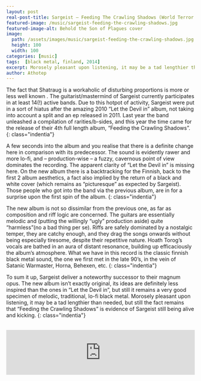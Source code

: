 ```yaml
---
layout: post
real-post-title: Sargeist – Feeding The Crawling Shadows (World Terror Committee, 2014)
featured-image: /music/sargeist-feeding-the-crawling-shadows.jpg
featured-image-alt: Behold the Son of Plagues cover
image:
  path: /assets/images/music/sargeist-feeding-the-crawling-shadows.jpg
  height: 100
  width: 100
categories: [music]
tags:  [black metal, finland, 2014]
excerpt: Morosely pleasant upon listening, it may be a tad lengthier than needed, but still the fact remains that “Feeding the Crawling Shadows” is evidence of Sargeist still being alive and kicking.
author: Athotep
---
```


The fact that Shatraug is a workaholic of disturbing proportions is more or less well known . The guitarist/mastermind of Sargeist currently participates in at least 14(!) active bands. Due to this hotpot of activity, Sargeist were put in a sort of hiatus after the amazing 2010 “Let the Devil in” album, not taking into account a split and an ep released in 2011. Last year the band unleashed a compilation of rarities/b-sides, and this year the time came for the release of their 4th full length album, “Feeding the Crawling Shadows”.
{: class="indentia"}

A few seconds into the album and you realise that there is a definite change here in comparison with its predecessor. The sound is evidently rawer and more lo-fi, and – production-wise – a fuzzy, cavernous point of view dominates the recording. The apparent clarity of “Let the Devil in” is missing here. On the new album there is a backtracking for the Finnish, back to the first 2 album aesthetics, a fact also implied by the return of a black and white cover (which remains as “picturesque” as expected by Sargeist). Those people who got into the band via the previous album, are in for a surprise upon the first spin of the album.
{: class="indentia"}

The new album is not so dissimilar from the previous one, as far as composition and riff logic are concerned. The guitars are essentially melodic and (putting the willingly “ugly” production aside) quite “harmless”(no a bad thing per se). Riffs are safely dominated by a nostalgic temper, they are catchy enough, and they drag the songs onwards without being especially tiresome, despite their repetitive nature. Hoath Torog’s vocals are bathed in an aura of distant resonance, building up efficaciously the album’s atmosphere. What we have in this record is the classic finnish black metal sound, the one we first met in the late 90’s, in the vein of Satanic Warmaster, Horna, Behexen, etc.
{: class="indentia"}

To sum it up, Sargeist deliver a noteworthy successor to their magnum opus. The new album isn’t exactly original, its ideas are definitely less inspired than the ones in “Let the Devil in”, but still it remains a very good specimen of melodic, traditional, lo-fi black metal. Morosely pleasant upon listening, it may be a tad lengthier than needed, but still the fact remains that “Feeding the Crawling Shadows” is evidence of Sargeist still being alive and kicking.
{: class="indentia"}  
<br>
<iframe style="border: 0; width: 100%; height: 120px;" src="https://bandcamp.com/EmbeddedPlayer/album=2136042680/size=large/bgcol=ffffff/linkcol=0687f5/tracklist=false/artwork=small/transparent=true/" seamless><a href="http://wtcproductions.bandcamp.com/album/feeding-the-crawling-shadows">Feeding the Crawling Shadows by SARGEIST</a></iframe>
